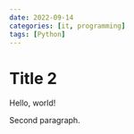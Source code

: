 ```yaml
---
date: 2022-09-14
categories: [it, programming]
tags: [Python]
---
```


# Title 2

Hello, world!

Second paragraph.
